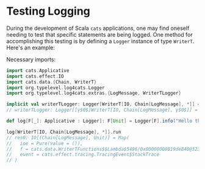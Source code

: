 # Testing Logging

During the development of Scala `cats` applications, one may find oneself needing to test 
that specific statements are being logged. One method for accomplishing this testing is by 
defining a `Logger` instance of type `WriterT`. Here's an example:

Necessary imports:
```scala
import cats.Applicative
import cats.effect.IO
import cats.data.{Chain, WriterT}
import org.typelevel.log4cats.Logger
import org.typelevel.log4cats.extras.{LogMessage, WriterTLogger}
```

```scala
implicit val writerTLogger: Logger[WriterT[IO, Chain[LogMessage], *]] = WriterTLogger[IO, Chain]()
// writerTLogger: Logger[[γ$0$]WriterT[IO, Chain[LogMessage], γ$0$]] = org.typelevel.log4cats.extras.WriterTLogger$$anon$1@13527d94

def log[F[_]: Applicative : Logger]: F[Unit] = Logger[F].info("Hello there")

log[WriterT[IO, Chain[LogMessage], *]].run
// res0: IO[(Chain[LogMessage], Unit)] = Map(
//   ioe = Pure(value = ()),
//   f = cats.data.WriterTFunctions$$Lambda$5496/0x00000008019de840@323618c0,
//   event = cats.effect.tracing.TracingEvent$StackTrace
// )
```